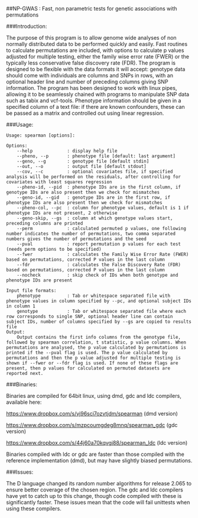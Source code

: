 ##NP-GWAS : Fast, non parametric tests for genetic associations with permutations

###Introduction:

The purpose of this program is to allow genome wide analyses of non normally distributed data to be performed quickly and easily. Fast routines to calculate permutations are included, with options to calculate p values adjusted for multiple testing, either the family wise error rate (FWER) or the typically less conservative false discovery rate (FDR). The program is designed to be flexible with the data formats it will accept: genotype data should come with individuals are columns and SNPs in rows, with an optional header line and number of preceding columns giving SNP information. The program has been designed to work with linux pipes, allowing it to be seamlessly chained with programs to manipulate SNP data such as tabix and vcf-tools. Phenotype information should be given in a specified column of a text file: if there are known confounders, these can be passed as a matrix and controlled out using linear regression.

###Usage:

    Usage: spearman [options]:

    Options:
        --help             : display help file
        --pheno, --p       : phenotype file [default: last argument]
        --geno, --g        : genotype file [default stdin]
        --out, --o         : output file [default stdout]
        --cov, --c         : optional covariates file, if specified analysis will be performed on the residuals, after controlling for covariates with least squares regression
        --pheno-id, --pid  : phenotype IDs are in the first column, if genotype IDs are also present then we check for mismatches
        --geno-id, --gid   : genotype IDs are in the first row, if phenotype IDs are also present then we check for mismatches
        --pheno-col, --pc  : column for phenotype values, default is 1 if phenotype IDs are not present, 2 otherwise
        --geno-skip, --gs  : column at which genotype values start, preceding columns are printed
        --perm             : calculated permuted p values, one following number indicates the number of permutations, two comma separated numbers gives the number of permutations and the seed
        --pval             : report permutation p values for each test (needs perm options to be specified)
        --fwer             : calculates the Family Wise Error Rate (FWER) based on permutations, corrected P values in the last column
        --fdr              : calculates the False Discovery Rate (FDR) based on permutations, corrected P values in the last column
        --nocheck          : skip check of IDs when both genotype and phenotype IDs are present

    Input file formats:
        phenotype          : Tab or whitespace separated file with phenotype values in column specified by --pc, and optional subject IDs in column 1
        genotype           : Tab or whitespace separated file where each row corresponds to single SNP, optional header line can contain subject IDs, number of columns specified by --gs are copied to results file
    Output:
        Output contains the first info columns from the genotype file, followed by spearman correlation, t statistic, p value columns. When permutations are analysed, the p value calculated by permutations is printed if the --pval flag is used. The p value calculated by permutations and then the p value adjusted for multiple testing is shown if --fwer or --fdr flag is used. If none of these flags are present, then p values for calculated on permuted datasets are reported next.

###Binaries:

Binaries are compiled for 64bit linux, using dmd, gdc and ldc compilers, available here:

https://www.dropbox.com/s/vj96sci7ozvtjdm/spearman (dmd version)

https://www.dropbox.com/s/mzpcoumgdeg8mnq/spearman_gdc (gdc version)

https://www.dropbox.com/s/44j60a70kqvgj88/spearman_ldc (ldc version)

Binaries compiled with ldc or gdc are faster than those compiled with the reference implementation (dmd), but may have slightly biased permutations.

###Issues:

The D language changed its random number algorithms for release 2.065 to ensure better coverage of the chosen region. The gdc and ldc compilers have yet to catch up to this change, though code compiled with these is significantly faster. These issues mean that the code will fail unittests when using these compilers.